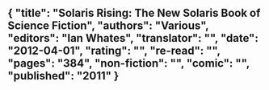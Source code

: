 {
 "title": "Solaris Rising: The New Solaris Book of Science Fiction",
 "authors": "Various",
 "editors": "Ian Whates",
 "translator": "",
 "date": "2012-04-01",
 "rating": "",
 "re-read": "",
 "pages": "384",
 "non-fiction": "",
 "comic": "",
 "published": "2011"
}
---

